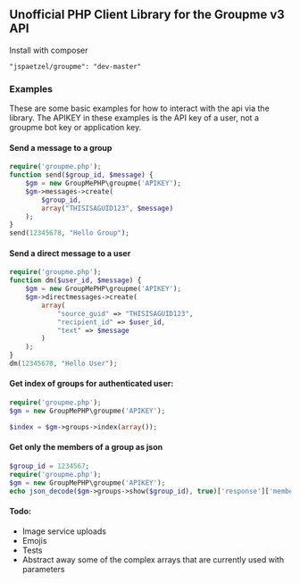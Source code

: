 ## Unofficial PHP Client Library for the Groupme v3 API

Install with composer
~~~~~
"jspaetzel/groupme": "dev-master"
~~~~~

### Examples
These are some basic examples for how to interact with the api via the library.
The APIKEY in these examples is the API key of a user, not a groupme bot key or application key.

#### Send a message to a group
~~~~~ php
require('groupme.php');
function send($group_id, $message) {
    $gm = new GroupMePHP\groupme('APIKEY');
    $gm->messages->create(
        $group_id,
        array("THISISAGUID123", $message)
    );
}
send(12345678, "Hello Group");
~~~~~

#### Send a direct message to a user
~~~~~ php
require('groupme.php');
function dm($user_id, $message) {
    $gm = new GroupMePHP\groupme('APIKEY');
    $gm->directmessages->create(
        array(
            "source_guid" => "THISISAGUID123",
            "recipient_id" => $user_id,
            "text" => $message
        )
    );
}
dm(12345678, "Hello User");
~~~~~


#### Get index of groups for authenticated user:
~~~~~ php
require('groupme.php');
$gm = new GroupMePHP\groupme('APIKEY');

$index = $gm->groups->index(array());
~~~~~

#### Get only the members of a group as json
~~~~~ php
$group_id = 1234567;
require('groupme.php');
$gm = new GroupMePHP\groupme('APIKEY');
echo json_decode($gm->groups->show($group_id), true)['response']['members'];
~~~~~

#### Todo:
- Image service uploads
- Emojis
- Tests
- Abstract away some of the complex arrays that are currently used with parameters
